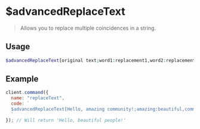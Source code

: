 
# $advancedReplaceText

> Allows you to replace multiple coincidences in a string.

## Usage

```php
$advancedReplaceText[original text;word1:replacement1,word2:replacement2,etc:etc]
```

## Example

```js
client.command({
  name: "replaceText",
  code: `
  $advancedReplaceText[Hello, amazing community!;amazing:beautiful,community:people]
  `
}); // Will return 'Hello, beautiful people!'
```
